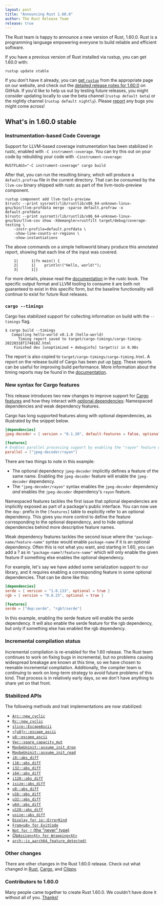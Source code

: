 ```yaml
---
layout: post
title: "Announcing Rust 1.60.0"
author: The Rust Release Team
release: true
---
```


The Rust team is happy to announce a new version of Rust, 1.60.0. Rust is a programming language empowering everyone to build reliable and efficient software.

If you have a previous version of Rust installed via rustup, you can get 1.60.0 with:

```console
rustup update stable
```

If you don't have it already, you can [get `rustup`][install]
from the appropriate page on our website, and check out the
[detailed release notes for 1.60.0][notes] on GitHub.
If you'd like to help us out by testing future releases, you might consider updating locally to use
the beta channel (`rustup default beta`) or the nightly channel (`rustup default nightly`). Please [report] any bugs you might come across!

[install]: https://www.rust-lang.org/install.html
[notes]: https://github.com/rust-lang/rust/blob/master/RELEASES.md#version-1600-2022-04-07
[report]: https://github.com/rust-lang/rust/issues/new/choose

## What's in 1.60.0 stable

### Instrumentation-based Code Coverage

Support for LLVM-based coverage instrumentation has been stabilized in rustc, enabled with `-C instrument-coverage`. You can try this out on your code by rebuilding your code with `-Cinstrument-coverage`:

```shell=
RUSTFLAGS="-C instrument-coverage" cargo build
```

After that, you can run the resulting binary, which will produce
a `default.profraw` file in the current directory. That can be consumed
by the `llvm-cov` binary shipped with rustc as part of the llvm-tools-preview
component.

```shell=
rustup component add llvm-tools-preview
$(rustc --print sysroot)/lib/rustlib/x86_64-unknown-linux-gnu/bin/llvm-profdata merge -sparse default.profraw -o default.profdata
$(rustc --print sysroot)/lib/rustlib/x86_64-unknown-linux-gnu/bin/llvm-cov show -Xdemangler=rustfilt target/debug/coverage-testing \
    -instr-profile=default.profdata \
    -show-line-counts-or-regions \
    -show-instantiations
```

The above commands on a simple helloworld binary produce this annotated report, showing that each line of the input was covered.

```
    1|      1|fn main() {
    2|      1|    println!("Hello, world!");
    3|      1|}
```

For more details, please read the [documentation](https://doc.rust-lang.org/rustc/instrument-coverage.html) in the rustc book. The specific output format and LLVM tooling to consume it are both not guaranteed to exist in this specific form, but the baseline functionality will continue to exist for future Rust releases.

### `cargo --timings`

Cargo has stabilized support for collecting information on build with the `--timings` flag.

```shell
$ cargo build --timings
   Compiling hello-world v0.1.0 (hello-world)
      Timing report saved to target/cargo-timings/cargo-timing-20220318T174818Z.html
    Finished dev [unoptimized + debuginfo] target(s) in 0.98s
```

The report is also copied to `target/cargo-timings/cargo-timing.html`. A report on the release build of Cargo has been put up [here](/images/2022-04-07-timing.html). These reports can be useful for improving build performance.
More information about the timing reports may be found in the [documentation](https://doc.rust-lang.org/nightly/cargo/reference/timings.html).

### New syntax for Cargo features

This release introduces two new changes to improve support for [Cargo features](https://doc.rust-lang.org/cargo/reference/features.html) and how they interact with [optional dependencies](https://doc.rust-lang.org/cargo/reference/features.html#optional-dependencies): Namespaced dependencies and weak dependency features.

Cargo has long supported features along with optional dependencies, as illustrated by the snippet below.

```toml
[dependencies]
jpeg-decoder = { version = "0.1.20", default-features = false, optional = true }

[features]
# Enables parallel processing support by enabling the "rayon" feature of jpeg-decoder.
parallel = ["jpeg-decoder/rayon"]
```

There are two things to note in this example:
* The optional dependency `jpeg-decoder` implicitly defines a feature of the same name. Enabling the `jpeg-decoder` feature will enable the `jpeg-decoder` dependency. 
* The `"jpeg-decoder/rayon"` syntax enables the `jpeg-decoder` dependency *and* enables the `jpeg-decoder` dependency's `rayon` feature.

Namespaced features tackles the first issue that optional dependencies are implicitly exposed as part of a package's public interface. You can now use the `dep:` prefix in the `[features]` table to explicitly refer to an optional dependency. This gives you more control to define the feature corresponding to the optional dependency, and to hide optional dependencies behind more descriptive feature names.

Weak dependency features tackles the second issue where the `"package-name/feature-name"` syntax would enable `package-name` if it is an optional dependency. Often this is not what you want, and starting in 1.60, you can add a ? as in `"package-name?/feature-name"` which will only enable the given feature if something else enables the optional dependency.

For example, let's say we have added some serialization support to our library, and it requires enabling a corresponding feature in some optional dependencies. That can be done like this:

```toml
[dependencies]
serde = { version = "1.0.133", optional = true }
rgb = { version = "0.8.25", optional = true }

[features]
serde = ["dep:serde", "rgb?/serde"]
```

In this example, enabling the serde feature will enable the serde dependency. It will also enable the serde feature for the rgb dependency, but only if something else has enabled the rgb dependency.

### Incremental compilation status

Incremental compilation is re-enabled for the 1.60 release. The Rust team continues to work on fixing bugs in incremental, but no problems causing widespread breakage are known at this time, so we have chosen to reenable incremental compilation. Additionally, the compiler team is continuing to work on long-term strategy to avoid future problems of this kind. That process is in relatively early days, so we don't have anything to share yet on that front. 

### Stabilized APIs

The following methods and trait implementations are now stabilized:

- [`Arc::new_cyclic`][arc_new_cyclic]
- [`Rc::new_cyclic`][rc_new_cyclic]
- [`slice::EscapeAscii`][slice_escape_ascii]
- [`<[u8]>::escape_ascii`][slice_u8_escape_ascii]
- [`u8::escape_ascii`][u8_escape_ascii]
- [`Vec::spare_capacity_mut`][vec_spare_capacity_mut]
- [`MaybeUninit::assume_init_drop`][assume_init_drop]
- [`MaybeUninit::assume_init_read`][assume_init_read]
- [`i8::abs_diff`][i8_abs_diff]
- [`i16::abs_diff`][i16_abs_diff]
- [`i32::abs_diff`][i32_abs_diff]
- [`i64::abs_diff`][i64_abs_diff]
- [`i128::abs_diff`][i128_abs_diff]
- [`isize::abs_diff`][isize_abs_diff]
- [`u8::abs_diff`][u8_abs_diff]
- [`u16::abs_diff`][u16_abs_diff]
- [`u32::abs_diff`][u32_abs_diff]
- [`u64::abs_diff`][u64_abs_diff]
- [`u128::abs_diff`][u128_abs_diff]
- [`usize::abs_diff`][usize_abs_diff]
- [`Display for io::ErrorKind`][display_error_kind]
- [`From<u8> for ExitCode`][from_u8_exit_code]
- [`Not for !` (the "never" type)][not_never]
- [_Op_`Assign<$t> for Wrapping<$t>`][wrapping_assign_ops]
- [`arch::is_aarch64_feature_detected!`][is_aarch64_feature_detected]

### Other changes

There are other changes in the Rust 1.60.0 release. Check out what changed in
[Rust](https://github.com/rust-lang/rust/blob/master/RELEASES.md#version-1600-2022-04-07),
[Cargo](https://github.com/rust-lang/cargo/blob/master/CHANGELOG.md#cargo-160-2022-04-07),
and [Clippy](https://github.com/rust-lang/rust-clippy/blob/master/CHANGELOG.md#rust-160).

### Contributors to 1.60.0

Many people came together to create Rust 1.60.0.
We couldn't have done it without all of you.
[Thanks!](https://thanks.rust-lang.org/rust/1.60.0/)

[arc_new_cyclic]: https://doc.rust-lang.org/stable/std/sync/struct.Arc.html#method.new_cyclic
[rc_new_cyclic]: https://doc.rust-lang.org/stable/std/rc/struct.Rc.html#method.new_cyclic
[slice_escape_ascii]: https://doc.rust-lang.org/stable/std/slice/struct.EscapeAscii.html
[slice_u8_escape_ascii]: https://doc.rust-lang.org/stable/std/primitive.slice.html#method.escape_ascii
[u8_escape_ascii]: https://doc.rust-lang.org/stable/std/primitive.u8.html#method.escape_ascii
[vec_spare_capacity_mut]: https://doc.rust-lang.org/stable/std/vec/struct.Vec.html#method.spare_capacity_mut
[assume_init_drop]: https://doc.rust-lang.org/stable/std/mem/union.MaybeUninit.html#method.assume_init_drop
[assume_init_read]: https://doc.rust-lang.org/stable/std/mem/union.MaybeUninit.html#method.assume_init_read
[i8_abs_diff]: https://doc.rust-lang.org/stable/std/primitive.i8.html#method.abs_diff
[i16_abs_diff]: https://doc.rust-lang.org/stable/std/primitive.i16.html#method.abs_diff
[i32_abs_diff]: https://doc.rust-lang.org/stable/std/primitive.i32.html#method.abs_diff
[i64_abs_diff]: https://doc.rust-lang.org/stable/std/primitive.i64.html#method.abs_diff
[i128_abs_diff]: https://doc.rust-lang.org/stable/std/primitive.i128.html#method.abs_diff
[isize_abs_diff]: https://doc.rust-lang.org/stable/std/primitive.isize.html#method.abs_diff
[u8_abs_diff]: https://doc.rust-lang.org/stable/std/primitive.u8.html#method.abs_diff
[u16_abs_diff]: https://doc.rust-lang.org/stable/std/primitive.u16.html#method.abs_diff
[u32_abs_diff]: https://doc.rust-lang.org/stable/std/primitive.u32.html#method.abs_diff
[u64_abs_diff]: https://doc.rust-lang.org/stable/std/primitive.u64.html#method.abs_diff
[u128_abs_diff]: https://doc.rust-lang.org/stable/std/primitive.u128.html#method.abs_diff
[usize_abs_diff]: https://doc.rust-lang.org/stable/std/primitive.usize.html#method.abs_diff
[display_error_kind]: https://doc.rust-lang.org/stable/std/io/enum.ErrorKind.html#impl-Display
[from_u8_exit_code]: https://doc.rust-lang.org/stable/std/process/struct.ExitCode.html#impl-From%3Cu8%3E
[not_never]: https://doc.rust-lang.org/stable/std/primitive.never.html#impl-Not
[wrapping_assign_ops]: https://doc.rust-lang.org/stable/std/num/struct.Wrapping.html#trait-implementations
[is_aarch64_feature_detected]: https://doc.rust-lang.org/stable/std/arch/macro.is_aarch64_feature_detected.html
